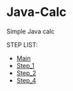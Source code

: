# Java-Calc
Simple Java calc

STEP LIST:
* [Main](https://github.com/GandzioreQ/Java-Calc)
* [Step_1](https://github.com/GandzioreQ/Java-Calc/tree/Step_01)
* [Step_2](https://github.com/GandzioreQ/Java-Calc/tree/Step_02)
* [Step_4](https://github.com/GandzioreQ/Java-Calc/tree/Step_04)
